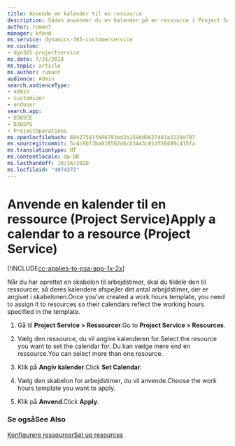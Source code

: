 ```yaml
---
title: Anvende en kalender til en ressource
description: Sådan anvender du en kalender på en ressource i Project Service
author: rumant
manager: kfend
ms.service: dynamics-365-customerservice
ms.custom:
- dyn365-projectservice
ms.date: 7/31/2018
ms.topic: article
ms.author: rumant
audience: Admin
search.audienceType:
- admin
- customizer
- enduser
search.app:
- D365CE
- D365PS
- ProjectOperations
ms.openlocfilehash: 69427581f606783ed2b159dd6627481a2229a707
ms.sourcegitcommit: 5c4c9bf3ba018562d6cb3443c01d550489c415fa
ms.translationtype: HT
ms.contentlocale: da-DK
ms.lasthandoff: 10/16/2020
ms.locfileid: "4074372"
---
```

# <a name="apply-a-calendar-to-a-resource-project-service"></a><span data-ttu-id="4b28c-103">Anvende en kalender til en ressource (Project Service)</span><span class="sxs-lookup"><span data-stu-id="4b28c-103">Apply a calendar to a resource (Project Service)</span></span>

[!INCLUDE[cc-applies-to-psa-app-1x-2x](../includes/cc-applies-to-psa-app-1x-2x.md)]

<span data-ttu-id="4b28c-104">Når du har oprettet en skabelon til arbejdstimer, skal du tildele den til ressourcer, så deres kalendere afspejler det antal arbejdstimer, der er angivet i skabelonen.</span><span class="sxs-lookup"><span data-stu-id="4b28c-104">Once you’ve created a work hours template, you need to assign it to resources so their calendars reflect the working hours specified in the template.</span></span>  
  
1.  <span data-ttu-id="4b28c-105">Gå til **Project Service > Ressourcer**.</span><span class="sxs-lookup"><span data-stu-id="4b28c-105">Go to **Project Service > Resources**.</span></span>  
  
2.  <span data-ttu-id="4b28c-106">Vælg den ressource, du vil angive kalenderen for.</span><span class="sxs-lookup"><span data-stu-id="4b28c-106">Select the resource you want to set the calendar for.</span></span> <span data-ttu-id="4b28c-107">Du kan vælge mere end en ressource.</span><span class="sxs-lookup"><span data-stu-id="4b28c-107">You can select more than one resource.</span></span>  
  
3.  <span data-ttu-id="4b28c-108">Klik på **Angiv kalender**.</span><span class="sxs-lookup"><span data-stu-id="4b28c-108">Click **Set Calendar**.</span></span>  
  
4.  <span data-ttu-id="4b28c-109">Vælg den skabelon for arbejdstimer, du vil anvende.</span><span class="sxs-lookup"><span data-stu-id="4b28c-109">Choose the work hours template you want to apply.</span></span>  
  
5.  <span data-ttu-id="4b28c-110">Klik på **Anvend**.</span><span class="sxs-lookup"><span data-stu-id="4b28c-110">Click **Apply**.</span></span>  
  
### <a name="see-also"></a><span data-ttu-id="4b28c-111">Se også</span><span class="sxs-lookup"><span data-stu-id="4b28c-111">See Also</span></span>  
 [<span data-ttu-id="4b28c-112">Konfigurere ressourcer</span><span class="sxs-lookup"><span data-stu-id="4b28c-112">Set up resources</span></span>](../psa/set-up-resources.md)
